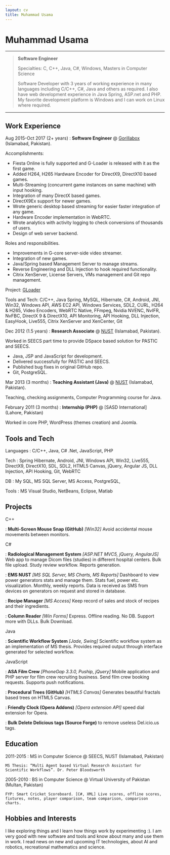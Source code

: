 ```yaml
---
layout: cv
title: Muhammad Usama
---
```


Muhammad Usama
=========================

----
>  **Software Engineer**
> 
>  Specialties: C, C++, Java, C#, Windows,
>  Masters in Computer Science 
> 
> Software Developer with 3 years of working experience in many languages including C/C++, C#, Java and others as required. I also have web development experience in Java Spring, ASP.net and PHP. My favorite development platform is Windows and I can work on Linux where required.

----

Work Experience
--------------------

Aug 2015-Oct 2017 
(2+ years)
: **Software Engineer** @ [Gorillabox](https://www.gorillabox.net/) (Islamabad, Pakistan).  

  Accomplishments: 
  -  Fiesta Online is fully supported and G-Loader is released with it as the first game. 
  -  Added H264, H265 Hardware Encoder for DirectX9, DirectX10 based games. 
  -  Multi-Streaming (concurrent game instances on same machine) with input hooking. 
  -  Integration of many DirectX based games.
  -  DirectX9Ex support for newer games. 
  -  Wrote generic desktop based streaming for easier faster integration of any game. 
  -  Hardware Encoder implementation in WebRTC. 
  -  Wrote analytics with activity logging to check conversions of thousands of users. 
  -  Design of web server backend. 

  Roles and responsibilities. 
  -  Improvements in G-core server-side video streamer. 
  -  Integration of new games.  
  -  Java/Spring based Management Server to manage streams.  
  -  Reverse Engineering and DLL Injection to hook required functionality. 
  -  Citrix XenServer, License Servers, VMs management and Git repo management. 
  
  Project: [GLoader](https://en.gamigo.com/corporate/gamigo-games/gorillabox-brings-its-successful-g-loader-technology-to-the-us-market-in-time-for-game-connection/)

  Tools and Tech: 
  C/C++, Java Spring, MySQL, Hibernate, C#, Android, JNI, Win32, Windows API, AWS EC2 API, Windows 
  Services, SDL2, CURL, H264 & H265, Video Encoders, WebRTC Native, FFmpeg, Nvidia NVENC, NvIFR, 
  NvFBC, DirectX 9 & DirectX10, API Monitoring, API Hooking, DLL Injection, EasyHook, Live555, Citrix 
  XenServer and XenCenter, Git 

Dec 2012 
(1.5 years)
: **Research Associate** @ [NUST](http://seecs.nust.edu.pk/) (Islamabad, Pakistan).

  Worked in SEECS part time to provide DSpace based solution for PASTIC and SEECS. 
  -  Java, JSP and JavaScript for development. 
  -  Delivered successfully for PASTIC and SEECS. 
  -  Published bug fixes in original GitHub repo. 
  -  Git, PostgreSQL.
    
Mar 2013 
(3 months)
: **Teaching Assistant (Java)** @ [NUST](http://seecs.nust.edu.pk/) (Islamabad, Pakistan).

  Teaching, checking assignments, Computer Programming course for Java. 
    

February 2011 
(3 months) 
: **Internship (PHP)** @ [SASD International] (Lahore, Pakistan)

  Worked in core PHP, WordPress (themes creation) and Joomla.
    
Tools and Tech
--------------

Languages
: C/C++, Java, C# .Net, JavaScript, PHP 

Tech
: Spring Hibernate, Android, JNI, Windows API, Win32, Live555, DirectX9, DirectX10, SDL, SDL2, HTML5 Canvas, jQuery, Angular JS, DLL Injection, API Hooking, Git, WebRTC

DB
: My SQL, MS SQL Server, MS Access, PostgreSQL, 

Tools
: MS Visual Studio, NetBeans, Eclipse, Matlab 
    

Projects
--------
C++ 

: **Multi-Screen Mouse Snap (GitHub)** *[Win32]* Avoid accidental mouse movements between monitors. 

C# 

: **Radiological Management System** *[ASP.NET MVC5, jQuery, AngularJS]* Web app to manage Dicom files (studies) in different hospital centers. Bulk file upload. Study review workflow. Reports generation.

: **EMS NUST** *[MS SQL Server, MS Charts, MS Reports]* Dashboard to view power generators stats and manage them. Stats fuel, power etc. visualization. Monthly, weekly reports. Data is received as SMS from devices on generators on request and stored in database. 

: **Recipe Manager**  *[MS Access]* Keep record of sales and stock of recipes and their ingredients. 

: **Column Reader** *[Win Forms]* Express. Offline reading. No DB. Support more with DLLs. Bulk Download.

Java 

: **Scientific Workflow System**  *[Jade, Swing]* Scientific workflow system as an implementation of MS thesis. Provides required output through interface generated for selected workflow. 

JavaScript

: **ASA Film Crew** *[PhoneGap 3.3.0, Puship, jQuery]* Mobile application and PHP server for film crew recruiting business. Send film crew booking requests. Supports push notifications. 

: **Procedural Trees (GitHub)** *[HTML5 Canvas]* Generates beautiful fractals based trees on HTML5 Canvas. 

: **Friendly Clock (Opera Addons)** *[Opera extension API]* speed dial extension for Opera. 

: **Bulk Delete Delicious tags (Source Forge)** to remove useless Del.icio.us tags.

Education
---------

2011-2015
: MS in Computer Science @ SEECS, NUST (Islamabad, Pakistan)

    MS Thesis: “Multi Agent based Virtual Research Assistant for Scientific Workflows”. Dr. Peter Bloodsworth

2005-2010
: BS in Computer Science @ Virtual University of Pakistan (Multan, Pakistan)

    FYP: Smart Cricket Scoreboard. [C#, XML] Live scores, offline scores, fixtures, notes, player comparison, team comparison, comparison charts.

Hobbies and Interests
---------------------

I like exploring things and I learn how things work by experimenting :). I am very good with new software and tools and know about many and use them in work. I read news on new and upcoming IT technologies, about AI and robotics, recreational mathematics and science.
